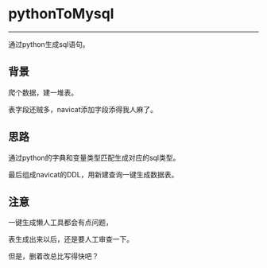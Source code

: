 # pythonToMysql
---

通过python生成sql语句。

## 背景

爬个数据，建一堆表。

表字段还贼多，navicat添加字段添得我人麻了。

## 思路

通过python的字典和变量类型匹配生成对应的sql类型。

最后组成navicat的DDL，用新建查询一键生成数据表。

## 注意

一键生成懒人工具都会有点问题，

表生成出来以后，还是要人工审查一下。

但是，删着改总比写得快吧？